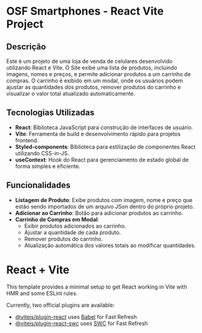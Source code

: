 # OSF Smartphones - React Vite Project

## Descrição

Este é um projeto de uma loja de venda de celulares desenvolvido utilizando React e Vite. O Site exibe uma lista de produtos, incluindo imagens, nomes e preços, e permite adicionar produtos a um carrinho de compras. O carrinho é exibido em um modal, onde os usuários podem ajustar as quantidades dos produtos, remover produtos do carrinho e visualizar o valor total atualizado automaticamente.

## Tecnologias Utilizadas

- **React**: Biblioteca JavaScript para construção de interfaces de usuário.
- **Vite**: Ferramenta de build e desenvolvimento rápido para projetos frontend.
- **Styled-components**: Biblioteca para estilização de componentes React utilizando CSS-in-JS.
- **useContext**: Hook do React para gerenciamento de estado global de forma simples e eficiente.

## Funcionalidades

- **Listagem de Produto**: Exibe produtos com imagem, nome e preço que estão sendo importados de um arquivo JSon dentro do próprio projeto.
- **Adicionar ao Carrinho**: Botão para adicionar produtos ao carrinho.
- **Carrinho de Compras em Modal**:
  - Exibir produtos adicionados ao carrinho.
  - Ajustar a quantidade de cada produto.
  - Remover produtos do carrinho.
  - Atualização automática dos valores totais ao modificar quantidades.

# React + Vite

This template provides a minimal setup to get React working in Vite with HMR and some ESLint rules.

Currently, two official plugins are available:

- [@vitejs/plugin-react](https://github.com/vitejs/vite-plugin-react/blob/main/packages/plugin-react/README.md) uses [Babel](https://babeljs.io/) for Fast Refresh
- [@vitejs/plugin-react-swc](https://github.com/vitejs/vite-plugin-react-swc) uses [SWC](https://swc.rs/) for Fast Refresh
